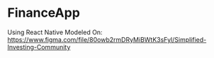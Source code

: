 # FinanceApp

Using React Native
Modeled On: https://www.figma.com/file/80owb2rmDRyMiBWtK3sFyl/Simplified-Investing-Community
